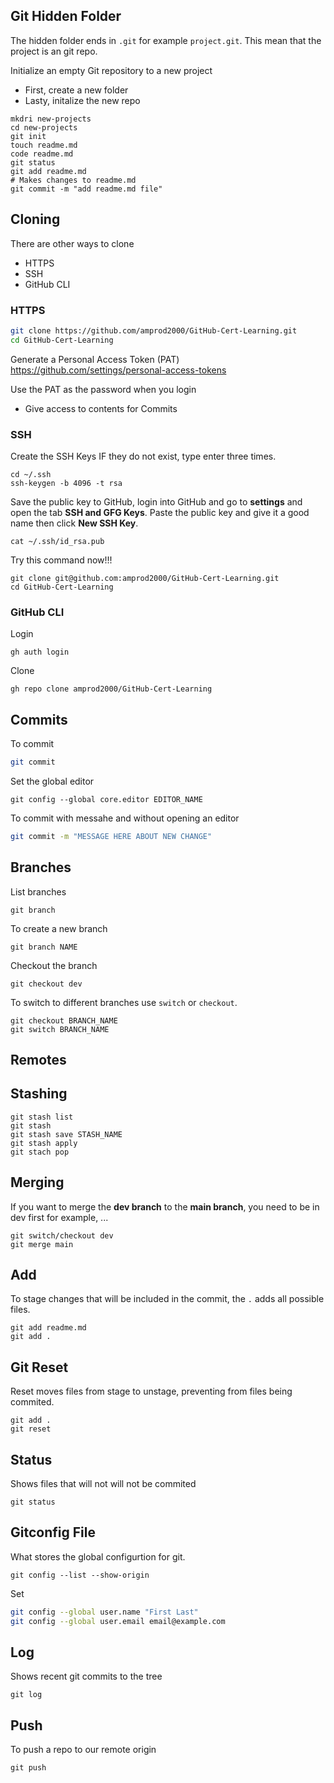 ## Git Hidden Folder
The hidden folder ends in `.git` for example `project.git`. This mean that the project is an git repo.

Initialize an empty Git repository to a new project
* First, create a new folder
* Lasty, initalize the new repo

```
mkdri new-projects
cd new-projects
git init
touch readme.md
code readme.md
git status
git add readme.md
# Makes changes to readme.md
git commit -m "add readme.md file"
```

## Cloning
There are other ways to clone
* HTTPS
* SSH
* GitHub CLI

### HTTPS
```sh
git clone https://github.com/amprod2000/GitHub-Cert-Learning.git
cd GitHub-Cert-Learning
```

Generate a Personal Access Token (PAT)
https://github.com/settings/personal-access-tokens

Use the PAT as the password when you login
- Give access to contents for Commits

### SSH
Create the SSH Keys IF they do not exist, type enter three times.
```
cd ~/.ssh
ssh-keygen -b 4096 -t rsa
```

Save the public key to GitHub, login into GitHub and go to <b>settings</b> and open the tab <b>SSH and GFG Keys</b>. Paste the public key and give it a good name then click <b>New SSH Key</b>.
```
cat ~/.ssh/id_rsa.pub
```
Try this command now!!!
```ssh
git clone git@github.com:amprod2000/GitHub-Cert-Learning.git
cd GitHub-Cert-Learning
```

### GitHub CLI
Login
```
gh auth login
```

Clone
```
gh repo clone amprod2000/GitHub-Cert-Learning
```
## Commits
To commit 
```sh
git commit
```
Set the global editor
```
git config --global core.editor EDITOR_NAME
```
To commit with messahe and without opening an editor
```sh
git commit -m "MESSAGE HERE ABOUT NEW CHANGE"
```
## Branches
List branches
```
git branch
```

To create a new branch
```
git branch NAME
```

Checkout the branch
```
git checkout dev
```

To switch to different branches use ```switch``` or ```checkout```.
```
git checkout BRANCH_NAME
git switch BRANCH_NAME
```

## Remotes

## Stashing

```
git stash list
git stash
git stash save STASH_NAME
git stash apply
git stach pop
```

## Merging
If you want to merge the <b>dev branch</b> to the <b>main branch</b>, you need to be in dev first for example, ...
```
git switch/checkout dev
git merge main
```

## Add
To stage changes that will be included in the commit, the ```.``` adds all possible files.
```
git add readme.md
git add .
```

## Git Reset
Reset moves files from stage to unstage, preventing from files being commited.

```
git add .
git reset
```

## Status
Shows files that will not will not be commited
```
git status
```

## Gitconfig File
What stores the global configurtion for git.
```
git config --list --show-origin
```

Set 
```sh
git config --global user.name "First Last"
git config --global user.email email@example.com
```

## Log
Shows recent git commits to the tree
```
git log
```

## Push
To push a repo to our remote origin
```
git push
```